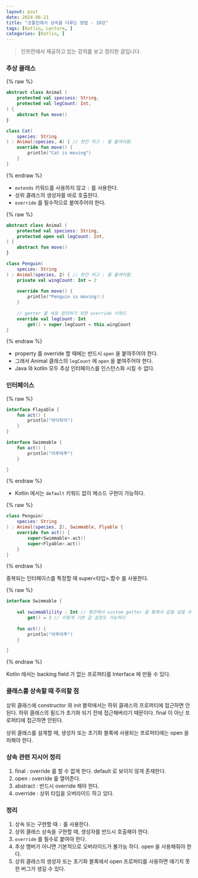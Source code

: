 ```yaml
---
layout: post
date: 2024-06-21
title: "코틀린에서 상속을 다루는 방법 - 10강"
tags: [Kotlin, Lecture, ]
categories: [Kotlin, ]
---
```



> 인프런에서 제공하고 있는 강의를 보고 정리한 글입니다. 



### 추상 클래스



{% raw %}
```kotlin
abstract class Animal (
	protected val speciess: String,
	protected val legCount: Int, 
) {
	abstract fun move()
}

class Cat(
	species: String
) : Animal(species, 4) { // 한칸 띄고 : 를 붙여야함. 
	override fun move() {
		println("Cat is moving")
	}
}
```
{% endraw %}


- `extends` 키워드를 사용하지 않고 `:` 를 사용한다.
- 상위 클래스의 생성자를 바로 호출한다.
- `override` 를 필수적으로 붙여주어야 한다.


{% raw %}
```kotlin
abstract class Animal (
	protected val speciess: String,
	protected open val legCount: Int, 
) {
	abstract fun move()
}

class Penguin(
	species: String
) : Animal(species, 2) { // 한칸 띄고 : 를 붙여야함. 
	private val wingCount: Int = 2
	
	override fun move() {
		println("Penguin is moving!:)
	}
	
	// getter 를 새로 정의하기 위한 override 키워드
	override val legCount: Int
		get() = super.legCount = this.wingCount
}
```
{% endraw %}


- property 를 override 할 때에는 반드시 `open` 을 붙여주어야 한다.
- 그래서 Animal 클래스의 `legCount` 에 `open` 을 붙여주어야 한다.
- Java 와 kotlin 모두 추상 인터페이스를 인스턴스화 시킬 수 없다.


### 인터페이스



{% raw %}
```kotlin
interface Flayable {
	fun act() {
		println("파닥파닥")
	}
}

interface Swimmable {
	fun act() {
		println("어푸어푸")
	}

}
```
{% endraw %}


- Kotlin 에서는 `default` 키워드 없이 메소드 구현이 가능하다.


{% raw %}
```kotlin
class Penguin(
	species: String
) : Animal(species, 2), Swimmable, Flyable {
	override fun act() {
		super<Swimmable>.act()
		super<Flyable>.act()
	}
}
```
{% endraw %}



중복되는 인터페이스를 특정할 때 super<타입>.함수 를 사용한다.



{% raw %}
```kotlin
interface Swimmable {
	
	val swimmablility : Int // 펭귄에서 custom getter 을 통해서 값을 넣을 수 있고
		get() = 3 // 이렇게 기본 값 설정도 가능하다
	
	fun act() {
		println("어푸어푸")
	}

}
```
{% endraw %}



Kotlin 에서는 backing field 가 없는 프로퍼티를 Interface  에 만들 수 있다. 



### 클래스를 상속할 때 주의할 점


상위 클래스에 constructor 와 init 블락에서는 하위 클래스의 프로퍼티에 접근하면 안된다. 하위 클래스의 필드가 초기화 되기 전에 접근해버리기 때문이다. final 이 아닌 프로퍼티에 접근하면 안된다. 


상위 클래스를 설계할 때, 생성자 또는 초기화 블록에 사용되는 프로퍼티에는 open 을 피해야 한다.



### 상속 관련 지시어 정리

1. final : override 를 할 수 없게 한다. default 로 보이지 않게 존재한다.
2. open : override 를 열어준다.
3. abstract : 반드시 override 해야 한다.
4. override : 상위 타입을 오버라이드 하고 있다.


### 정리

1. 상속 또는 구현할 때 `:` 를 사용한다.
2. 상위 클래스 상속을 구현할 때, 생성자를 반드시 호출해야 한다.
3. `override` 를 필수로 붙여야 한다.
4. 추상 멤버가 아니면 기본적으로 오버라이드가 불가능 하다. open 을 사용해줘야 한다.
5. 상위 클래스의 생성자 또는 초기화 블록에서 open 프로퍼티를 사용하면 얘기치 못한 버그가 생길 수 있다.
